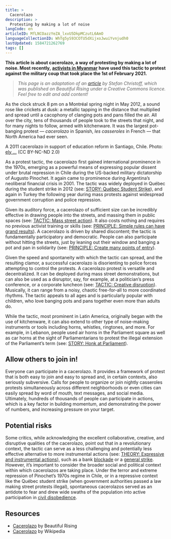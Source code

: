 ```yaml
---
title: >
  Cacerolazo
description: >
  Protesting by making a lot of noise
langCode: en
articleID: MfLNCOazzYeZA_lxvU5DkpMCzutL6AmO
languageCollectionID: WhTg5yS93COTU5dXijxoJwuiYvnjudh0
lastUpdated: 1584721262769
tags: []
---
```


**This article is about cacerolazo, a way of protesting by making a lot of noise. Most recently,** [**activists in Myanmar**](https://www.bbc.com/news/av/world-asia-55909970) **have used this tactic to protest against the military coup that took place the 1st of February 2021.**

> _This page is an adaptation of an_ [_article_](https://beautifulrising.org/tool/cacerolazo-noise-making-protest-) _by Stefan Christoff, which was published on Beautiful Rising under a Creative Commons licence. Feel free to edit and add content!_

As the clock struck 8 pm on a Montréal spring night in May 2012, a sound rose like crickets at dusk: a metallic tapping in the distance that multiplied and spread until a cacophony of clanging pots and pans filled the air. All over the city, tens of thousands of people took to the streets that night, and for many nights to follow, armed with kitchenware. It was the largest pot-banging protest — _cacerolazo_ in Spanish, _les casseroles_ in French — that North America had ever seen.

<div><figcaption>A 2011 cacerolazo in support of education reform in Santiago, Chile. Photo: <a href="https://www.flickr.com/photos/elyguajardo/">ely ...</a> (CC BY-NC-ND 2.0)</figcaption></div>

As a protest tactic, the cacerolazo first gained international prominence in the 1970s, emerging as a powerful means of expressing popular dissent under brutal repression in Chile during the US-backed military dictatorship of Augusto Pinochet. It again came to prominence during Argentina’s neoliberal financial crisis in 2001. The tactic was widely deployed in Québec during the student strike in 2012 (see: [STORY: Québec Student Strike](https://beautifulrising.org/tool/quebec-student-strike)), and again in Turkey the following year during mass protests against widespread government corruption and police repression.

Given its auditory force, a cacerolazo of sufficient size can be incredibly effective in drawing people into the streets, and massing them in public spaces (see: [TACTIC: Mass street action](https://beautifulrising.org/tool/mass-street-action)). It also costs nothing and requires no previous activist training or skills (see: [PRINCIPLE: Simple rules can have grand results](https://beautifulrising.org/tool/simple-rules-can-have-grand-results)). A cacerolazo is driven by shared discontent; the tactic is fundamentally participatory and democratic. People can also participate without hitting the streets, just by leaning out their window and banging a pot and pan in solidarity (see: [PRINCIPLE: Create many points of entry](https://beautifulrising.org/tool/create-many-points-of-entry)).

Given the speed and spontaneity with which the tactic can spread, and the resulting clamor, a successful cacerolazo is disorienting to police forces attempting to control the protests. A cacerolazo protest is versatile and decentralized. It can be deployed during mass street demonstrations, but can also be used as a disruptor, say, for example, at a politician’s press conference, or a corporate luncheon (see: [TACTIC: Creative disruption](https://beautifulrising.org/tool/creative-disruption)). Musically, it can range from a noisy, chaotic free-for-all to more coordinated rhythms. The tactic appeals to all ages and is particularly popular with children, who love banging pots and pans together even more than adults do.

While the tactic, most prominent in Latin America, originally began with the use of kitchenware, it can also extend to other type of noise-making instruments or tools including horns, whistles, ringtones, and more. For example, in Lebanon, people used air horns in the Parliament square as well as car horns at the sight of Parliamentarians to protest the illegal extension of the Parliament’s term (see: [STORY: Honk at Parliament](https://beautifulrising.org/tool/honk-at-parliament)).

## Allow others to join in!

Everyone can participate in a cacerolazo. It provides a framework of protest that is both easy to join and easy to spread and, in certain contexts, also seriously subversive. Calls for people to organize or join nightly casseroles protests simultaneously across different neighborhoods or even cities can easily spread by word of mouth, text messages, and social media. Ultimately, hundreds of thousands of people can participate in actions, which is a key factor in building momentum, and demonstrating the power of numbers, and increasing pressure on your target.

## Potential risks

Some critics, while acknowledging the excellent collaborative, creative, and disruptive qualities of the cacerolazo, point out that in a revolutionary context, the tactic can serve as a less challenging and potentially less effective alternative to more instrumental actions (see: [THEORY: Expressive and instrumental actions](https://beautifulrising.org/tool/expressive-and-instrumental-actions)), such as a bank [blockade](https://beautifulrising.org/tool/blockade) or a [general strike](https://beautifulrising.org/tool/general-strike). However, it’s important to consider the broader social and political context within which cacerolazos are taking place. Under the terror and extreme repression of Pinochet’s 1970s regime in Chile, or in a repressive context like the Québec student strike (when government authorities passed a law making street protests illegal), spontaneous cacerolazos served as an antidote to fear and drew wide swaths of the population into active participation in [civil disobedience](https://beautifulrising.org/tool/civil-disobedience).

## Resources

-   [Cacerolazo](https://beautifulrising.org/tool/cacerolazo-noise-making-protest-) by Beautiful Rising
-   [Cacerolazo](https://en.wikipedia.org/wiki/Cacerolazo) by Wikipedia